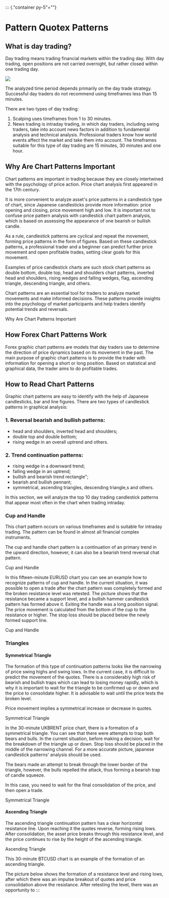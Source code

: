 ::: {."container py-5"=""}
# Pattern Quotex Patterns

## What is day trading?

Day trading means trading financial markets within the trading day. With
day trading, open positions are not carried overnight, but rather closed
within one trading day.

[![](https://static.quotex.io/files/4_en/300_250.jpg)](https://traff.sbs/brokerqxlid)

The analyzed time period depends primarily on the day trade strategy.
Successful day traders do not recommend using timeframes less than 15
minutes.

There are two types of day trading:

1.  Scalping uses timeframes from 1 to 30 minutes.
2.  News trading is intraday trading, in which day traders, including
    swing traders, take into account news factors in addition to
    fundamental analysis and technical analysis. Professional traders
    know how world events affect the market and take them into account.
    The timeframes suitable for this type of day trading are 15 minutes,
    30 minutes and one hour.

## Why Are Chart Patterns Important

Chart patterns are important in trading because they are closely
intertwined with the psychology of price action. Price chart analysis
first appeared in the 17th century.

It is more convenient to analyze asset\'s price patterns in a
candlestick type of chart, since Japanese candlesticks provide more
information: price opening and closing, price movement high and low. It
is important not to confuse price pattern analysis with candlestick
chart pattern analysis, which is based on assessing the appearance of
one bearish or bullish candle.

As a rule, candlestick patterns are cyclical and repeat the movement,
forming price patterns in the form of figures. Based on these
candlestick patterns, a professional trader and a beginner can predict
further price movement and open profitable trades, setting clear goals
for this movement.

Examples of price candlestick charts are such stock chart patterns as
double bottom, double top, head and shoulders chart patterns, inverted
head and shoulders, rising wedges and falling wedges, flag, ascending
triangle, descending triangle, and others.

Chart patterns are an essential tool for traders to analyze market
movements and make informed decisions. These patterns provide insights
into the psychology of market participants and help traders identify
potential trends and reversals.



Why Are Chart Patterns Important


## How Forex Chart Patterns Work

Forex graphic chart patterns are models that day traders use to
determine the direction of price dynamics based on its movement in the
past. The main purpose of graphic chart patterns is to provide the
trader with information for opening a short or long position. Based on
statistical and graphical data, the trader aims to do profitable trades.

## How to Read Chart Patterns

Graphic chart patterns are easy to identify with the help of Japanese
candlesticks, bar and line figures. There are two types of candlestick
patterns in graphical analysis:

### 1. Reversal bearish and bullish patterns:

-   head and shoulders, inverted head and shoulders;
-   double top and double bottom;
-   rising wedge in an overall uptrend and others.

### 2. Trend continuation patterns:

-   rising wedge in a downward trend;
-   falling wedge in an uptrend;
-   bullish and bearish trend rectangle";
-   bearish and bullish pennant;
-   symmetrical, ascending triangles, descending triangle,s and others.

In this section, we will analyze the top 10 day trading candlestick
patterns that appear most often in the chart when trading intraday.

### Cup and Handle

This chart pattern occurs on various timeframes and is suitable for
intraday trading. The pattern can be found in almost all financial
complex instruments.

The cup and handle chart pattern is a continuation of an primary trend
in the upward direction, however, it can also be a bearish trend
reversal chat pattern.



Cup and Handle


In this fifteen-minute EURUSD chart you can see an example how to
recognize patterns of cup and handle. In the current situation, it was
possible to open a trade after the chart pattern was completely formed
and the broken resistance level was retested. The picture shows that the
resistance became a support level, and a bullish hammer candlestick
pattern has formed above it. Exiting the handle was a long position
signal. The price movement is calculated from the bottom of the cup to
the resistance or higher. The stop loss should be placed below the newly
formed support line.



Cup and Handle


### Triangles

#### Symmetrical Triangle

The formation of this type of continuation patterns looks like the
narrowing of price swing highs and swing lows. In the current case, it
is difficult to predict the movement of the quotes. There is a
considerably high risk of bearish and bullish traps which can lead to
losing money rapidly, which is why it is important to wait for the
triangle to be confirmed up or down and the price to consolidate higher.
It is advisable to wait until the price tests the broken level.

Price movement implies a symmetrical increase or decrease in quotes.



Symmetrical Triangle


In the 30-minute UKBRENT price chart, there is a formation of a
symmetrical triangle. You can see that there were attempts to trap both
bears and bulls. In the current situation, before making a decision,
wait for the breakdown of the triangle up or down. Stop loss should be
placed in the middle of the narrowing channel. For a more accurate
picture, japanese candlestick patterns' analysis should be used.

The bears made an attempt to break through the lower border of the
triangle, however, the bulls repelled the attack, thus forming a bearish
trap of candle squeeze.

In this case, you need to wait for the final consolidation of the price,
and then open a trade.



Symmetrical Triangle


#### Ascending Triangle

The ascending triangle continuation pattern has a clear horizontal
resistance line. Upon reaching it the quotes reverse, forming rising
lows. After consolidation, the asset price breaks through this
resistance level, and the price continues to rise by the height of the
ascending triangle.



Ascending Triangle


This 30-minute BTCUSD chart is an example of the formation of an
ascending triangle.

The picture below shows the formation of a resistance level and rising
lows, after which there was an impulse breakout of quotes and price
consolidation above the resistance. After retesting the level, there was
an opportunity to
:::

